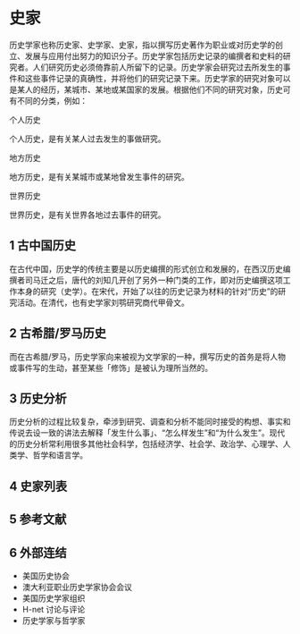 # 史家



历史学家也称历史家、史学家、史家，指以撰写历史著作为职业或对历史学的创立、发展与应用付出努力的知识分子。历史学家包括历史记录的编撰者和史料的研究者。人们研究历史必须倚靠前人所留下的记录。历史学家会研究过去所发生的事件和这些事件记录的真确性，并将他们的研究记录下来。历史学家的研究对象可以是某人的经历，某城市、某地或某国家的发展。根据他们不同的研究对象，历史可有不同的分类，例如：

个人历史

个人历史，是有关某人过去发生的事做研究。

地方历史

地方历史，是有关某城市或某地曾发生事件的研究。

世界历史

世界历史，是有关世界各地过去事件的研究。



## 1 古中国历史

在古代中国，历史学的传统主要是以历史编撰的形式创立和发展的，在西汉历史编撰者司马迁之后，唐代的刘知几开创了另外一种门类的工作，即对历史编撰这项工作本身的研究（史学）。在宋代，开始了以往的历史记录为材料的针对“历史”的研究活动。在清代，也有史学家刘鹗研究商代甲骨文。



## 2 古希腊/罗马历史

而在古希腊/罗马，历史学家向来被视为文学家的一种，撰写历史的首务是将人物或事件写的生动，甚至某些「修饰」是被认为理所当然的。



## 3 历史分析

历史分析的过程比较复杂，牵涉到研究、调查和分析不能同时接受的构想、事实和传说去设一致的讲法去解释「发生什么事」、“怎么样发生”和“为什么发生”。现代的历史分析常利用很多其他社会科学，包括经济学、社会学、政治学、心理学、人类学、哲学和语言学。



## 4 史家列表



## 5 参考文献



## 6 外部连结

* 美国历史协会
* 澳大利亚职业历史学家协会会议
* 美国历史学家组织
* H-net 讨论与评论
* 历史学家与哲学家



